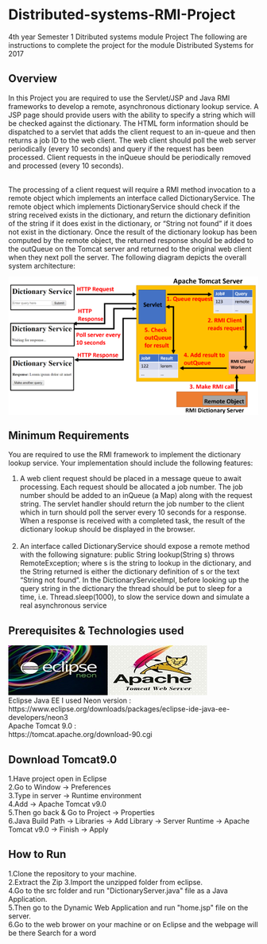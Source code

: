 # Distributed-systems-RMI-Project
4th year Semester 1 Ditributed systems module Project
The following are instructions to complete the project for the module Distributed Systems for 2017

## Overview
<p>In this Project you are required to use the Servlet/JSP and Java RMI frameworks to develop a remote, asynchronous dictionary
lookup service. A JSP page should provide users with the ability to specify a string which will be checked
against the dictionary. The HTML form information should be dispatched to a servlet that adds the client request
to an in-queue and then returns a job ID to the web client. The web client should poll the web server periodically
(every 10 seconds) and query if the request has been processed. Client requests in the inQueue should
be periodically removed and processed (every 10 seconds).
 <br><br>
 
The processing of a client request will require a RMI method invocation to a remote object which implements
an interface called DictionaryService. The remote object which implements DictionaryService should check
if the string received exists in the dictionary, and return the dictionary definition of the string if it does exist in
the dictionary, or “String not found” if it does not exist in the dictionary. Once the result of the dictionary lookup
has been computed by the remote object, the returned response should be added to the outQueue on the Tomcat
server and returned to the original web client when they next poll the server. The following diagram depicts the
overall system architecture:</p>
<img src="https://github.com/gtonra89/Distributed-systems-RMI-Project/blob/master/architecture.png?raw=true?raw=true" align="middle"/>

## Minimum Requirements 
You are required to use the RMI framework to implement the dictionary lookup service. Your implementation
should include the following features:<br>
1. A web client request should be placed in a message queue to await processing. Each request should be
allocated a job number. The job number should be added to an inQueue (a Map) along with the request
string. The servlet handler should return the job number to the client which in turn should poll the server
every 10 seconds for a response. When a response is received with a completed task, the result of the
dictionary lookup should be displayed in the browser.<br><br>
2. An interface called DictionaryService should expose a remote method with the following signature:
public String lookup(String s) throws RemoteException;
where s is the string to lookup in the dictionary, and the String returned is either the dictionary definition
of s or the text “String not found”. In the DictionaryServiceImpl, before looking up the query string in
the dictionary the thread should be put to sleep for a time, i.e. Thread.sleep(1000), to slow the service
down and simulate a real asynchronous service

## Prerequisites & Technologies used

<img src="https://github.com/gtonra89/Distributed-systems-RMI-Project/blob/master/Eclipse-Neon-300x200.jpg?raw=true" align="left"/>
<img src="https://github.com/gtonra89/Distributed-systems-RMI-Project/blob/master/apache-tomcate-web-server-online-training.jpg?raw=true" align="left"/>
<br><br><br><br><br><br>
Eclipse Java EE I used Neon version :<br>https://www.eclipse.org/downloads/packages/eclipse-ide-java-ee-developers/neon3
<br>Apache Tomcat 9.0 :<br>https://tomcat.apache.org/download-90.cgi

## Download Tomcat9.0
1.Have project open in Eclipse<br>
2.Go to Window -> Preferences<br>
3.Type in server -> Runtime environment<br>
4.Add -> Apache Tomcat v9.0<br>
5.Then go back & Go to Project -> Properties<br>
6.Java Build Path -> Libraries -> Add Library -> Server Runtime -> Apache Tomcat v9.0 -> Finish -> Apply<br>

## How to Run
1.Clone the repository to your machine.<br>
2.Extract the Zip
3.Import the unzipped folder from eclipse.<br>
4.Go to the src folder and run "DictionaryServer.java" file as a Java Application.<br>
5.Then go to the Dynamic Web Application and run "home.jsp" file on the server.<br>
6.Go to the web brower on your machine or on Eclipse and the webpage will be there 
Search for a word<br>



